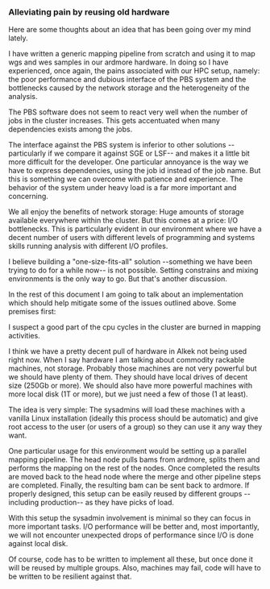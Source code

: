 ### Alleviating pain by reusing old hardware

Here are some thoughts about an idea that has been going over my mind lately.

I have written a generic mapping pipeline from scratch and using it to map wgs
and wes samples in our ardmore hardware. In doing so I have experienced, once again, the pains associated with our HPC setup, namely: the poor performance and dubious interface of the PBS system and the bottlenecks caused by the network storage and the heterogeneity of the analysis.

The PBS software does not seem to react very well when the number of jobs in
the cluster increases. This gets accentuated when many dependencies exists among the jobs.

The interface against the PBS system is inferior to other solutions --particularly if we compare it against SGE or LSF-- and makes it a little bit more difficult for the developer. One particular annoyance is the way we have to express dependencies, using the job id instead of the job name. But this is something we can overcome with patience and experience. The behavior of the system under heavy load is a far more important and concerning.

We all enjoy the benefits of network storage: Huge amounts of storage available everywhere within the cluster. But this comes at a price: I/O bottlenecks. This is particularly evident in our environment where we have a decent number of users with different levels of programming and systems skills running analysis with different I/O profiles.

I believe building a "one-size-fits-all" solution --something we have been
trying to do for a while now-- is not possible. Setting constrains and mixing
environments is the only way to go. But that's another discussion.

In the rest of this document I am going to talk about an implementation which should help mitigate some of the issues outlined above. Some premises first:

I suspect a good part of the cpu cycles in the cluster are burned in mapping
activities. 

I think we have a pretty decent pull of hardware in Alkek not being
used right now.  When I say hardware I am talking about commodity rackable
machines, not storage. Probably those machines are not very powerful but we
should have plenty of them. They should have local drives of decent size (250Gb or more). We should also have more powerful machines with more local
disk (1T or more), but we just need a few of those (1 at least).

The idea is very simple: The sysadmins will load these  machines with a vanilla
Linux installation (ideally this process should be automatic) and give root access to the user (or users of a group) so they can use it any way they want.

One particular usage for this environment would be setting up a parallel mapping pipeline. The head node pulls bams from ardmore, splits them and performs the mapping on the rest of the nodes. Once completed the results are moved back to the head node where the merge and other pipeline steps are completed. Finally, the resulting bam can be sent back to ardmore. If properly designed, this setup can be easily reused by different groups --including production-- as they have picks of load.

With this setup the sysadmin involvement is minimal so they can focus in more
important tasks. I/O performance will be better and, most importantly, we will not encounter unexpected drops of performance since I/O is done against local disk.

Of course, code has to be written to implement all these, but once done it will be reused by multiple groups. Also, machines may fail, code will have to be written to be resilient against that.







